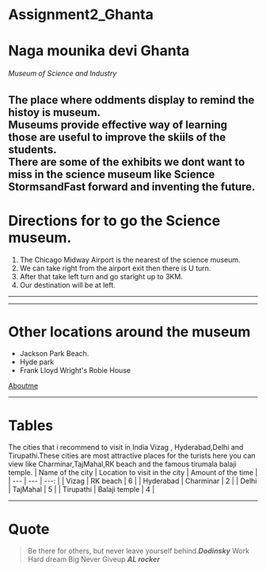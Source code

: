 # Assignment2_Ghanta
# Naga mounika devi Ghanta
###### Museum of Science and Industry
The place where oddments display to remind the histoy is museum.<br>Museums provide effective way of learning those are useful to improve the skiils of the students.<br>There are some of the exhibits we dont want to miss in the science museum like **Science Storms**and**Fast forward and inventing the future**.
---
# Directions for to go the Science museum.
1. The Chicago Midway Airport is the nearest of the science museum.
2. We can take right from the airport exit then there is U turn.
3. After that take left turn and go staright up to 3KM.
4. Our destination will be at left.
---
---
# Other locations around the museum

* Jackson Park Beach.
* Hyde park
* Frank Lloyd Wright's Robie House

[Aboutme](Aboutme.md)
_ _ _
# Tables
The cities that i recommend to visit in India Vizag , Hyderabad,Delhi and Tirupathi.These cities are most attractive places for the turists here you can view like Charminar,TajMahal,RK beach and the famous tirumala balaji temple.
| Name of the city | Location to visit in the city | Amount of the time |
| --- | --- | ---: |
| Vizag | RK beach | 6 |
| Hyderabad | Charminar | 2 |
| Delhi | TajMahal | 5 |
| Tirupathi | Balaji temple | 4 |
***
# Quote
> Be there for others, but never leave yourself behind.***Dodinsky***
> Work Hard dream Big Never Giveup ***AL rocker***
